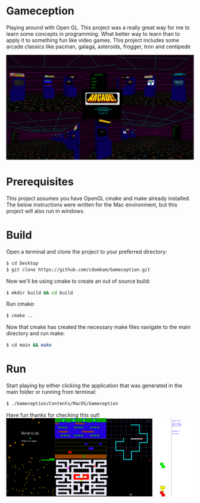 # Gameception
Playing around with Open GL. This project was a really great way for me to learn some concepts in programming. What better way to learn than to apply it to something fun like video games. This project includes some arcade classics like pacman, galaga, asteroids, frogger, tron and centipede

![GameRoom](docs/splash_2.png
     "GameRoom")

# Prerequisites
This project assumes you have OpenGL cmake and make already installed. The below instructions were written for the Mac environment, but this project will also run in windows.

# Build
Open a terminal and clone the project to your preferred directory:
```bash
$ cd Desktop
$ git clone https://github.com/cdomkam/Gameception.git
```

Now we'll be using cmake to create an out of source build:
```bash
$ mkdir build && cd build
```

Run cmake:
```bash
$ cmake ..
```

Now that cmake has created the necessary make files
navigate to the main directory and run make:

```bash
$ cd main && make
```
# Run
Start playing by either clicking the application that was generated in the main folder or running from terminal:

```bash
$ ./Gameception/Contents/MacOS/Gameception
```

Have fun thanks for checking this out!
![Games](docs/splash_1.png
     "Games")

